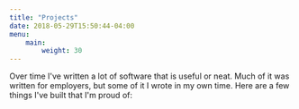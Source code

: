 ```yaml
---
title: "Projects"
date: 2018-05-29T15:50:44-04:00
menu:
    main:
        weight: 30
---
```


Over time I've written a lot of software that is useful or neat. Much of it was written for employers, but some of it I wrote in my own time. Here are a few things I've built that I'm proud of:
